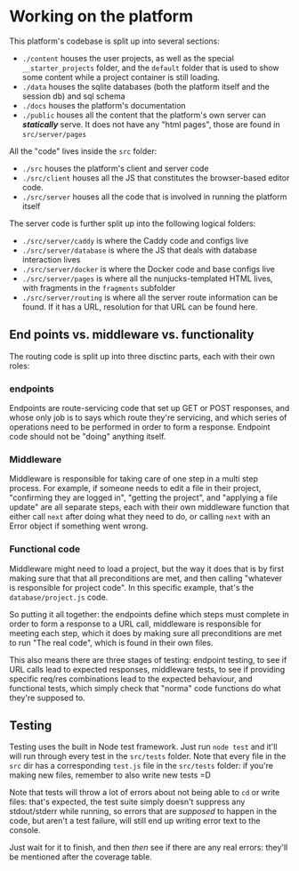 # Working on the platform

This platform's codebase is split up into several sections:

- `./content` houses the user projects, as well as the special `__starter_projects` folder, and the `default` folder that is used to show some content while a project container is still loading.
- `./data` houses the sqlite databases (both the platform itself and the session db) and sql schema
- `./docs` houses the platform's documentation
- `./public` houses all the content that the platform's own server can **_statically_** serve. It does not have any "html pages", those are found in `src/server/pages`

All the "code" lives inside the `src` folder:

- `./src` houses the platform's client and server code
- `./src/client` houses all the JS that constitutes the browser-based editor code.
- `./src/server` houses all the code that is involved in running the platform itself

The server code is further split up into the following logical folders:

- `./src/server/caddy` is where the Caddy code and configs live
- `./src/server/database` is where the JS that deals with database interaction lives
- `./src/server/docker` is where the Docker code and base configs live
- `./src/server/pages` is where all the nunjucks-templated HTML lives, with fragments in the `fragments` subfolder
- `./src/server/routing` is where all the server route information can be found. If it has a URL, resolution for that URL can be found here.

## End points vs. middleware vs. functionality 

The routing code is split up into three disctinc parts, each with their own roles:

### endpoints

Endpoints are route-servicing code that set up GET or POST responses, and whose only job is to says which route they're servicing, and which series of operations need to be performed in order to form a response. Endpoint code should not be "doing" anything itself.

### Middleware

Middleware is responsible for taking care of one step in a multi step process. For example, if someone needs to edit a file in their project, "confirming they are logged in", "getting the project", and "applying a file update" are all separate steps, each with their own middleware function that either call `next` after doing what they need to do, or calling `next` with an Error object if something went wrong.

### Functional code

Middleware might need to load a project, but the way it does that is by first making sure that that all preconditions are met, and then calling "whatever is responsible for project code". In this specific example, that's the `database/project.js` code. 

So putting it all together: the endpoints define which steps must complete in order to form a response to a URL call, middleware is responsible for meeting each step, which it does by making sure all preconditions are met to run "The real code", which is found in their own files. 

This also means there are three stages of testing: endpoint testing, to see if URL calls lead to expected responses, middleware tests, to see if providing specific req/res combinations lead to the expected behaviour, and functional tests, which simply check that "norma" code functions do what they're supposed to.

## Testing

Testing uses the built in Node test framework. Just run `node test` and it'll will run through every test in the `src/tests` folder. Note that every file in the `src` dir has a corresponding `test.js` file in the `src/tests` folder: if you're making new files, remember to also write new tests =D

Note that tests will throw a lot of errors about not being able to `cd` or write files: that's expected, the test suite simply doesn't suppress any stdout/stderr while running, so errors that are _supposed_ to happen in the code, but aren't a test failure, will still end up writing error text to the console.

Just wait for it to finish, and then _then_ see if there are any real errors: they'll be mentioned after the coverage table.
